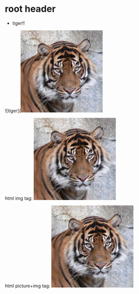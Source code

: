 # root header

- tiger!!

![tiger](![tiger](./images/tiger.jpg)

html img tag:
<img src="./images/tiger.jpg">

html picture+img tag:
<picture>
  <img src="./images/tiger.jpg">
</picture>
